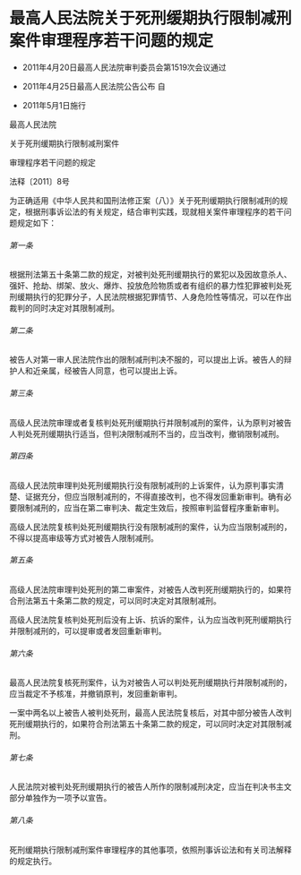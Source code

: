 # 最高人民法院关于死刑缓期执行限制减刑案件审理程序若干问题的规定

- 2011年4月20日最高人民法院审判委员会第1519次会议通过

- 2011年4月25日最高人民法院公告公布 自

- 2011年5月1日施行

<!-- INFO END -->

最高人民法院

关于死刑缓期执行限制减刑案件

审理程序若干问题的规定

法释〔2011〕8号

为正确适用《中华人民共和国刑法修正案（八）》关于死刑缓期执行限制减刑的规定，根据刑事诉讼法的有关规定，结合审判实践，现就相关案件审理程序的若干问题规定如下：

###### 第一条

根据刑法第五十条第二款的规定，对被判处死刑缓期执行的累犯以及因故意杀人、强奸、抢劫、绑架、放火、爆炸、投放危险物质或者有组织的暴力性犯罪被判处死刑缓期执行的犯罪分子，人民法院根据犯罪情节、人身危险性等情况，可以在作出裁判的同时决定对其限制减刑。

###### 第二条

被告人对第一审人民法院作出的限制减刑判决不服的，可以提出上诉。被告人的辩护人和近亲属，经被告人同意，也可以提出上诉。

###### 第三条

高级人民法院审理或者复核判处死刑缓期执行并限制减刑的案件，认为原判对被告人判处死刑缓期执行适当，但判决限制减刑不当的，应当改判，撤销限制减刑。

###### 第四条

高级人民法院审理判处死刑缓期执行没有限制减刑的上诉案件，认为原判事实清楚、证据充分，但应当限制减刑的，不得直接改判，也不得发回重新审判。确有必要限制减刑的，应当在第二审判决、裁定生效后，按照审判监督程序重新审判。

高级人民法院复核判处死刑缓期执行没有限制减刑的案件，认为应当限制减刑的，不得以提高审级等方式对被告人限制减刑。

###### 第五条

高级人民法院审理判处死刑的第二审案件，对被告人改判死刑缓期执行的，如果符合刑法第五十条第二款的规定，可以同时决定对其限制减刑。

高级人民法院复核判处死刑后没有上诉、抗诉的案件，认为应当改判死刑缓期执行并限制减刑的，可以提审或者发回重新审判。

###### 第六条

最高人民法院复核死刑案件，认为对被告人可以判处死刑缓期执行并限制减刑的，应当裁定不予核准，并撤销原判，发回重新审判。

一案中两名以上被告人被判处死刑，最高人民法院复核后，对其中部分被告人改判死刑缓期执行的，如果符合刑法第五十条第二款的规定，可以同时决定对其限制减刑。

###### 第七条

人民法院对被判处死刑缓期执行的被告人所作的限制减刑决定，应当在判决书主文部分单独作为一项予以宣告。

###### 第八条

死刑缓期执行限制减刑案件审理程序的其他事项，依照刑事诉讼法和有关司法解释的规定执行。
